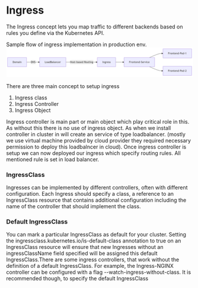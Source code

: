 # Ingress

The Ingress concept lets you map traffic to different backends based on rules you define via the Kubernetes API.

Sample flow of ingress implementation in production env.
![alt text](deepseek_mermaid_20250804_9e3116.png)

There are three main concept to setup ingress

1. Ingress class
2. Ingress Controller
3. Ingress Object

Ingress controller is main part or main object which play critical role in this. As without this there is no use of ingress object. As when we install controller in cluster in will create an service of type loadbalancer. (mostly we use virtual machine provided by cloud provider they required necessary permission to deploy this loadbalncer in cloud). Once ingress controller is setup we can now deployed our ingress which specify routing rules. All mentioned rule is set in load balancer. 

### IngressClass
Ingresses can be implemented by different controllers, often with different configuration. Each Ingress should specify a class, a reference to an IngressClass resource that contains additional configuration including the name of the controller that should implement the class.

### Default IngressClass
You can mark a particular IngressClass as default for your cluster. Setting the ingressclass.kubernetes.io/is-default-class annotation to true on an IngressClass resource will ensure that new Ingresses without an ingressClassName field specified will be assigned this default IngressClass.There are some ingress controllers, that work without the definition of a default IngressClass. For example, the Ingress-NGINX controller can be configured with a flag --watch-ingress-without-class. It is recommended though, to specify the default IngressClass

